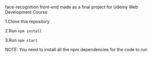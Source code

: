 face-recognition front-end made as a final project for Udemy Web Development Course

1.Clone this repository

2.Run `npm install`

3.Run `npm start`

NOTE: You need to install all the npm dependencies for the code to run
